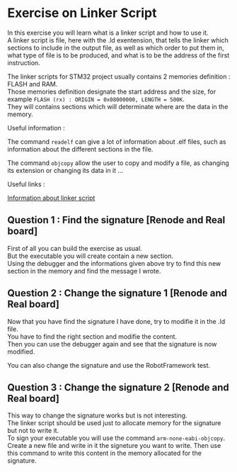 # Exercise on Linker Script

In this exercise you will learn what is a linker script and how to use it.  
A linker script is file, here with the .ld exentension, that tells the linker which sections to include in the output file, as well as which order to put them in, what type of file is to be produced, and what is to be the address of the first instruction.  

The linker scripts for STM32 project usually contains 2 memories definition : FLASH and RAM.  
Those memories definition designate the start address and the size, for example  ```FLASH (rx) : ORIGIN = 0x08000000, LENGTH = 500K```.  
They will contains sections which will determinate where are the data in the memory.  

Useful information :

The command ```readelf``` can give a lot of information about .elf files, such as information about the different sections in the file.  

The command ```objcopy``` allow the user to copy and modify a file, as changing its extension or changing its data in it ...

Useful links :  

[Information about linker script](https://users.informatik.haw-hamburg.de/~krabat/FH-Labor/gnupro/5_GNUPro_Utilities/c_Using_LD/ldLinker_scripts.html)

## Question 1 : Find the signature [Renode and Real board]

First of all you can build the exercise as usual.  
But the executable you will create contain a new section.  
Using the debugger and the informations given above try to find this new section in the memory and find the message I wrote.  

## Question 2 : Change the signature 1 [Renode and Real board]

Now that you have find the signature I have done, try to modifie it in the .ld file.  
You have to find the right section and modifie the content.  
Then you can use the debugger again and see that the signature is now modified.

You can also change the signature and use the RobotFramework test.  

## Question 3 : Change the signature 2 [Renode and Real board]

This way to change the signature works but is not interesting.  
The linker script should be used just to allocate memory for the signature but not to write it.  
To sign your executable you will use the command ```arm-none-eabi-objcopy```.  
Create a new file and write in it the signeture you want to write.
Then use this command to write this content in the memory allocated for the signature.  
